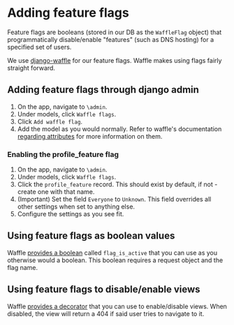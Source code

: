 # Adding feature flags
Feature flags are booleans (stored in our DB as the `WaffleFlag` object) that programmatically disable/enable "features" (such as DNS hosting) for a specified set of users.

We use [django-waffle](https://waffle.readthedocs.io/en/stable/) for our feature flags. Waffle makes using flags fairly straight forward.

## Adding feature flags through django admin
1. On the app, navigate to `\admin`.
2. Under models, click `Waffle flags`.
3. Click `Add waffle flag`.
4. Add the model as you would normally. Refer to waffle's documentation [regarding attributes](https://waffle.readthedocs.io/en/stable/types/flag.html#flag-attributes) for more information on them.

### Enabling the profile_feature flag
1. On the app, navigate to `\admin`.
2. Under models, click `Waffle flags`.
3. Click the `profile_feature` record. This should exist by default, if not - create one with that name.
4. (Important) Set the field `Everyone` to `Unknown`. This field overrides all other settings when set to anything else.
5. Configure the settings as you see fit.

## Using feature flags as boolean values
Waffle [provides a boolean](https://waffle.readthedocs.io/en/stable/usage/views.html) called `flag_is_active` that you can use as you otherwise would a boolean. This boolean requires a request object and the flag name.

## Using feature flags to disable/enable views
Waffle [provides a decorator](https://waffle.readthedocs.io/en/stable/usage/decorators.html) that you can use to enable/disable views. When disabled, the view will return a 404 if said user tries to navigate to it.
